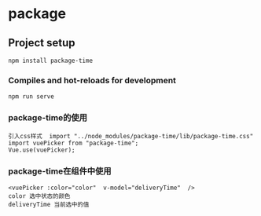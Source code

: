 # package

## Project setup
```
npm install package-time
```

### Compiles and hot-reloads for development
```
npm run serve
```
### package-time的使用
```
引入css样式  import "../node_modules/package-time/lib/package-time.css"
import vuePicker from "package-time";
Vue.use(vuePicker);
```
### package-time在组件中使用
```
<vuePicker :color="color"  v-model="deliveryTime"  />
color 选中状态的颜色
deliveryTime 当前选中的值
```